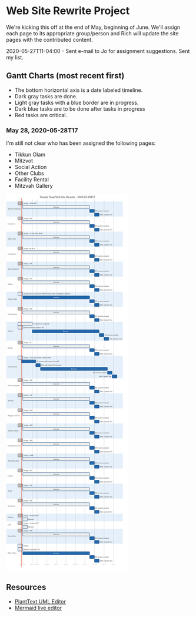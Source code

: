 # Web Site Rewrite Project

We're kicking this off at the end of May, beginning of June. We'll assign each page to its appropriate group/person and Rich will update the site pages with the contributed content.

2020-05-27T11-04:00 - Sent e-mail to Jo for assignment suggestions. Sent my list.



## Gantt Charts (most recent first)

- The bottom horizontal axis is a date labeled timeline.
- Dark gray tasks are done.
- Light gray tasks with a blue border are in progress.
- Dark blue tasks are to be done after tasks in progress
- Red tasks are critical.

### May 28, 2020-05-28T17 

I'm still not clear who has been assigned the following pages:
- Tikkun Olam
- Mitzvot
- Social Action
- Other Clubs
- Facility Rental
- Mitzvah Gallery


![](2020-05-28T17.svg)

## Resources

* [PlantText UML Editor](https://www.planttext.com/)
* [Mermaid live editor](https://mermaid-js.github.io/mermaid-live-editor/#/edit/eyJjb2RlIjoiZ2FudHRcbiAgICB0aXRsZSBBIEdhbnR0IERpYWdyYW1cbiAgICBkYXRlRm9ybWF0ICBZWVlZLU1NLUREXG4gICAgc2VjdGlvbiBTZWN0aW9uXG4gICAgQSB0YXNrICAgICAgICAgICA6YTEsIDIwMTQtMDEtMDEsIDMwZFxuICAgIEFub3RoZXIgdGFzayAgICAgOmFmdGVyIGExICAsIDIwZFxuICAgIHNlY3Rpb24gQW5vdGhlclxuICAgIFRhc2sgaW4gc2VjICAgICAgOjIwMTQtMDEtMTIgICwgMTJkXG4gICAgYW5vdGhlciB0YXNrICAgICAgOiAyNGQiLCJtZXJtYWlkIjp7InRoZW1lIjoiZGVmYXVsdCJ9fQ)